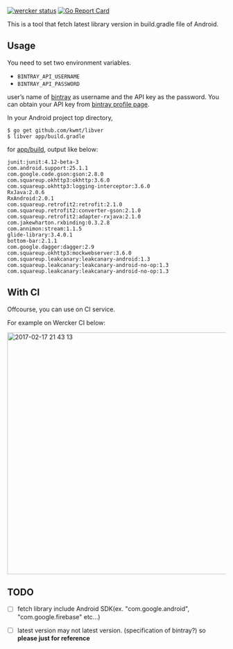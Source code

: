 [![wercker status](https://app.wercker.com/status/6d9e484f12bbb5152302b39e02593349/s/master "wercker status")](https://app.wercker.com/project/byKey/6d9e484f12bbb5152302b39e02593349)
[![Go Report Card](https://goreportcard.com/badge/github.com/kwmt/libver)](https://goreportcard.com/report/github.com/kwmt/libver)


This is a tool that fetch latest library version in build.gradle file of Android.


## Usage 

You need to set two environment variables.

* `BINTRAY_API_USERNAME`
* `BINTRAY_API_PASSWORD`

user’s name of [bintray](https://bintray.com)  as username and the API key as the password. You can obtain your API key from [bintray profile page](https://bintray.com/profile/edit).

In your Android project top directory, 

```
$ go get github.com/kwmt/libver
$ libver app/build.gradle
```

for [app/build](https://github.com/kwmt/libver/blob/master/testdata/app/build.gradle), output like below:
```
junit:junit:4.12-beta-3
com.android.support:25.1.1
com.google.code.gson:gson:2.8.0
com.squareup.okhttp3:okhttp:3.6.0
com.squareup.okhttp3:logging-interceptor:3.6.0
RxJava:2.0.6
RxAndroid:2.0.1
com.squareup.retrofit2:retrofit:2.1.0
com.squareup.retrofit2:converter-gson:2.1.0
com.squareup.retrofit2:adapter-rxjava:2.1.0
com.jakewharton.rxbinding:0.3.2.8
com.annimon:stream:1.1.5
glide-library:3.4.0.1
bottom-bar:2.1.1
com.google.dagger:dagger:2.9
com.squareup.okhttp3:mockwebserver:3.6.0
com.squareup.leakcanary:leakcanary-android:1.3
com.squareup.leakcanary:leakcanary-android-no-op:1.3
com.squareup.leakcanary:leakcanary-android-no-op:1.3
```

## With CI

Offcourse, you can use on CI service.

For example on Wercker CI below:

<img width="558" alt="2017-02-17 21 43 13" src="https://cloud.githubusercontent.com/assets/1450486/23065688/3282fe64-f55a-11e6-9ee9-ed76df8e3e62.png">


## TODO

- [ ] fetch library include Android SDK(ex. "com.google.android", "com.google.firebase" etc...)
- [ ] latest version may not latest version. (specification of bintray?) so **please just for reference**

